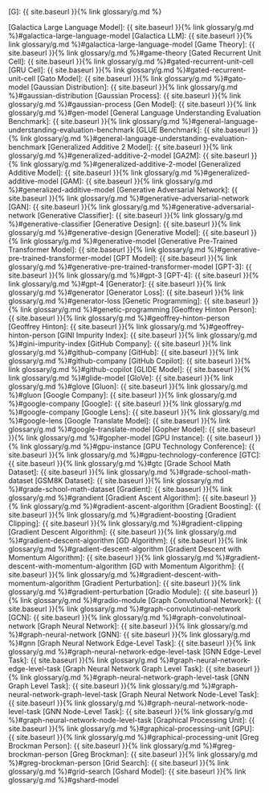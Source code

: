 [G]: {{ site.baseurl }}{% link glossary/g.md %}

[Galactica Large Language Model]: {{ site.baseurl }}{% link glossary/g.md %}#galactica-large-language-model
[Galactica LLM]: {{ site.baseurl }}{% link glossary/g.md %}#galactica-large-language-model
[Game Theory]: {{ site.baseurl }}{% link glossary/g.md %}#game-theory
[Gated Recurrent Unit Cell]: {{ site.baseurl }}{% link glossary/g.md %}#gated-recurrent-unit-cell
[GRU Cell]: {{ site.baseurl }}{% link glossary/g.md %}#gated-recurrent-unit-cell
[Gato Model]: {{ site.baseurl }}{% link glossary/g.md %}#gato-model
[Gaussian Distribution]: {{ site.baseurl }}{% link glossary/g.md %}#gaussian-distribution
[Gaussian Process]: {{ site.baseurl }}{% link glossary/g.md %}#gaussian-process
[Gen Model]: {{ site.baseurl }}{% link glossary/g.md %}#gen-model
[General Language Understanding Evaluation Benchmark]: {{ site.baseurl }}{% link glossary/g.md %}#general-language-understanding-evaluation-benchmark
[GLUE Benchmark]: {{ site.baseurl }}{% link glossary/g.md %}#general-language-understanding-evaluation-benchmark
[Generalized Additive 2 Model]: {{ site.baseurl }}{% link glossary/g.md %}#generalized-additive-2-model
[GA2M]: {{ site.baseurl }}{% link glossary/g.md %}#generalized-additive-2-model
[Generalized Additive Model]: {{ site.baseurl }}{% link glossary/g.md %}#generalized-additive-model
[GAM]: {{ site.baseurl }}{% link glossary/g.md %}#generalized-additive-model
[Generative Adversarial Network]: {{ site.baseurl }}{% link glossary/g.md %}#generative-adversarial-network
[GAN]: {{ site.baseurl }}{% link glossary/g.md %}#generative-adversarial-network
[Generative Classifier]: {{ site.baseurl }}{% link glossary/g.md %}#generative-classifier
[Generative Design]: {{ site.baseurl }}{% link glossary/g.md %}#generative-design
[Generative Model]: {{ site.baseurl }}{% link glossary/g.md %}#generative-model
[Generative Pre-Trained Transformer Model]: {{ site.baseurl }}{% link glossary/g.md %}#generative-pre-trained-transformer-model
[GPT Model]: {{ site.baseurl }}{% link glossary/g.md %}#generative-pre-trained-transformer-model
[GPT-3]: {{ site.baseurl }}{% link glossary/g.md %}#gpt-3
[GPT-4]: {{ site.baseurl }}{% link glossary/g.md %}#gpt-4
[Generator]: {{ site.baseurl }}{% link glossary/g.md %}#generator
[Generator Loss]: {{ site.baseurl }}{% link glossary/g.md %}#generator-loss
[Genetic Programming]: {{ site.baseurl }}{% link glossary/g.md %}#genetic-programming
[Geoffrey Hinton Person]: {{ site.baseurl }}{% link glossary/g.md %}#geoffrey-hinton-person
[Geoffrey Hinton]: {{ site.baseurl }}{% link glossary/g.md %}#geoffrey-hinton-person
[GINI Impurity Index]: {{ site.baseurl }}{% link glossary/g.md %}#gini-impurity-index
[GitHub Company]: {{ site.baseurl }}{% link glossary/g.md %}#github-company
[GitHub]: {{ site.baseurl }}{% link glossary/g.md %}#github-company
[GitHub Copilot]: {{ site.baseurl }}{% link glossary/g.md %}#github-copilot
[GLIDE Model]: {{ site.baseurl }}{% link glossary/g.md %}#glide-model
[GloVe]: {{ site.baseurl }}{% link glossary/g.md %}#glove
[Gluon]: {{ site.baseurl }}{% link glossary/g.md %}#gluon
[Google Company]: {{ site.baseurl }}{% link glossary/g.md %}#google-company
[Google]: {{ site.baseurl }}{% link glossary/g.md %}#google-company
[Google Lens]: {{ site.baseurl }}{% link glossary/g.md %}#google-lens
[Google Translate Model]: {{ site.baseurl }}{% link glossary/g.md %}#google-translate-model
[Gopher Model]: {{ site.baseurl }}{% link glossary/g.md %}#gopher-model
[GPU Instance]: {{ site.baseurl }}{% link glossary/g.md %}#gpu-instance
[GPU Technology Conference]: {{ site.baseurl }}{% link glossary/g.md %}#gpu-technology-conference
[GTC]: {{ site.baseurl }}{% link glossary/g.md %}#gtc
[Grade School Math Dataset]: {{ site.baseurl }}{% link glossary/g.md %}#grade-school-math-dataset
[GSM8K Dataset]: {{ site.baseurl }}{% link glossary/g.md %}#grade-school-math-dataset
[Gradient]: {{ site.baseurl }}{% link glossary/g.md %}#grandient
[Gradient Ascent Algorithm]: {{ site.baseurl }}{% link glossary/g.md %}#gradient-ascent-algorithm
[Gradient Boosting]: {{ site.baseurl }}{% link glossary/g.md %}#gradient-boosting
[Gradient Clipping]: {{ site.baseurl }}{% link glossary/g.md %}#gradient-clipping
[Gradient Descent Algorithm]: {{ site.baseurl }}{% link glossary/g.md %}#gradient-descent-algorithm
[GD Algorithm]: {{ site.baseurl }}{% link glossary/g.md %}#gradient-descent-algorithm
[Gradient Descent with Momentum Algorithm]: {{ site.baseurl }}{% link glossary/g.md %}#gradient-descent-with-momentum-algorithm
[GD with Momentum Algorithm]: {{ site.baseurl }}{% link glossary/g.md %}#gradient-descent-with-momentum-algorithm
[Gradient Perturbation]: {{ site.baseurl }}{% link glossary/g.md %}#gradient-perturbation
[Gradio Module]: {{ site.baseurl }}{% link glossary/g.md %}#gradio-module
[Graph Convolutional Network]: {{ site.baseurl }}{% link glossary/g.md %}#graph-convolutinoal-network
[GCN]: {{ site.baseurl }}{% link glossary/g.md %}#graph-convolutinoal-network
[Graph Neural Network]: {{ site.baseurl }}{% link glossary/g.md %}#graph-neural-network
[GNN]: {{ site.baseurl }}{% link glossary/g.md %}#gnn
[Graph Neural Network Edge-Level Task]: {{ site.baseurl }}{% link glossary/g.md %}#graph-neural-network-edge-level-task
[GNN Edge-Level Task]: {{ site.baseurl }}{% link glossary/g.md %}#graph-neural-network-edge-level-task
[Graph Neural Network Graph Level Task]: {{ site.baseurl }}{% link glossary/g.md %}#graph-neural-network-graph-level-task
[GNN Graph Level Task]: {{ site.baseurl }}{% link glossary/g.md %}#graph-neural-network-graph-level-task
[Graph Neural Network Node-Level Task]: {{ site.baseurl }}{% link glossary/g.md %}#graph-neural-network-node-level-task
[GNN Node-Level Task]: {{ site.baseurl }}{% link glossary/g.md %}#graph-neural-network-node-level-task
[Graphical Processing Unit]: {{ site.baseurl }}{% link glossary/g.md %}#graphical-processing-unit
[GPU]: {{ site.baseurl }}{% link glossary/g.md %}#graphical-processing-unit
[Greg Brockman Person]: {{ site.baseurl }}{% link glossary/g.md %}#greg-brockman-person
[Greg Brockman]: {{ site.baseurl }}{% link glossary/g.md %}#greg-brockman-person
[Grid Search]: {{ site.baseurl }}{% link glossary/g.md %}#grid-search
[Gshard Model]: {{ site.baseurl }}{% link glossary/g.md %}#gshard-model
